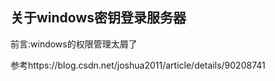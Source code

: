 ## 关于windows密钥登录服务器

前言:windows的权限管理太屑了

参考https://blog.csdn.net/joshua2011/article/details/90208741